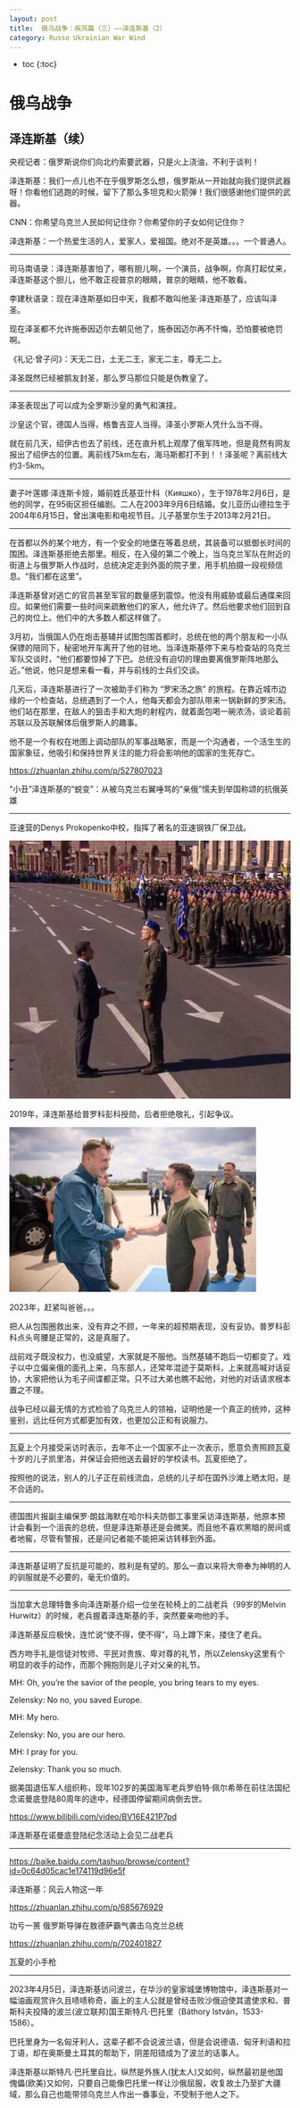 ```yaml
---
layout: post
title:  俄乌战争：疾风篇（三）——泽连斯基（2）
category: Russo Ukrainian War Wind
---
```


* toc
{:toc}

# 俄乌战争

## 泽连斯基（续）

央视记者：俄罗斯说你们向北约索要武器，只是火上浇油，不利于谈判！

泽连斯基：我们一点儿也不在乎俄罗斯怎么想，俄罗斯从一开始就向我们提供武器呀！你看他们逃跑的时候，留下了那么多坦克和火箭弹！我们很感谢他们提供的武器。

CNN：你希望乌克兰人民如何记住你？你希望你的子女如何记住你？

泽连斯基：一个热爱生活的人，爱家人，爱祖国。绝对不是英雄。。。一个普通人。

---

司马南语录：泽连斯基害怕了，哪有胆儿啊，一个演员，战争啊，你真打起仗来，泽连斯基这个胆儿，他不敢正视普京的眼睛，普京的眼睛，他不敢看。

李建秋语录：现在泽连斯基如日中天，我都不敢叫他圣·泽连斯基了，应该叫泽圣。

现在泽圣都不允许施泰因迈尔去朝见他了，施泰因迈尔再不忏悔，恐怕要被绝罚啊。

《礼记·曾子问》：天无二日，土无二王，家无二主，尊无二上。

泽圣既然已经被鹅友封圣，那么罗马那位只能是伪教皇了。

---

泽圣表现出了可以成为全罗斯沙皇的勇气和演技。

沙皇这个官，德国人当得，格鲁吉亚人当得。泽圣小罗斯人凭什么当不得。

就在前几天，绍伊古也去了前线，还在直升机上观摩了俄军阵地，但是竟然有网友报出了绍伊古的位置。离前线75km左右，海马斯都打不到！！泽圣呢？离前线大约3-5km。

---

妻子叶莲娜·泽连斯卡娅，婚前姓氏基亚什科（Кияшко），生于1978年2月6日，是他的同学，在95街区担任编剧。二人在2003年9月6日结婚。女儿亚历山德拉生于2004年6月15日，曾出演电影和电视节目。儿子基里尔生于2013年2月21日。

---

在首都以外的某个地方，有一个安全的地堡在等着总统，其装备可以抵御长时间的围困。泽连斯基拒绝去那里。相反，在入侵的第二个晚上，当乌克兰军队在附近的街道上与俄罗斯人作战时，总统决定走到外面的院子里，用手机拍摄一段视频信息。“我们都在这里”。

泽连斯基曾对逃亡的官员甚至军官的数量感到震惊。他没有用威胁或最后通牒来回应。如果他们需要一些时间来疏散他们的家人，他允许了。然后他要求他们回到自己的岗位上。他们中的大多数人都这样做了。

3月初，当俄国人仍在炮击基辅并试图包围首都时，总统在他的两个朋友和一小队保镖的陪同下，秘密地开车离开了他的驻地。当泽连斯基停下来与检查站的乌克兰军队交谈时，“他们都要惊掉了下巴。总统没有迫切的理由要离俄罗斯阵地那么近。”他说，他只是想来看一看，并与前线的士兵们交谈。

几天后，泽连斯基进行了一次被助手们称为 “罗宋汤之旅” 的旅程。在靠近城市边缘的一个检查站，总统遇到了一个人，他每天都会为部队带来一锅新鲜的罗宋汤。他们站在那里，在敌人的狙击手和大炮的射程内，就着面包喝一碗浓汤，谈论着前苏联以及苏联解体后俄罗斯人的趣事。

他不是一个有权在地图上调动部队的军事战略家，而是一个沟通者，一个活生生的国家象征，他吸引和保持世界关注的能力将会影响他的国家的生死存亡。

https://zhuanlan.zhihu.com/p/527807023

“小丑”泽连斯基的“蜕变”：从被乌克兰右翼唾骂的“亲俄”懦夫到举国称颂的抗俄英雄

---

亚速营的Denys Prokopenko中校，指挥了著名的亚速钢铁厂保卫战。

![](/images/img5/Denys_Prokopenko.jpg)

2019年，泽连斯基给普罗科彭科授勋，后者拒绝敬礼，引起争议。

![](/images/img5/Denys_Prokopenko_2.jpg)

2023年，赶紧叫爸爸。。。

把人从包围圈救出来，没有弃之不顾，一年来的超预期表现，没有妥协。普罗科彭科点头弯腰是正常的，这是真服了。

战前戏子既没权力，也没威望，大家就是不服他。当然基辅不跑后一切都变了。戏子以中立偏亲俄的面孔上来，乌东部人，还常年混迹于莫斯科，上来就高喊对话妥协，大家把他认为毛子间谍都正常。只不过大弟也瞧不起他，对他的对话请求根本置之不理。

战争已经以最无情的方式检验了乌克兰人的领袖，证明他是一个真正的统帅，这种鉴别，远比任何方式都更加有效，也更加公正和有说服力。

---

瓦夏上个月接受采访时表示，去年不止一个国家不止一次表示，愿意负责照顾瓦夏十岁的儿子凯里洛，并保证会把他送去最好的学校读书。瓦夏拒绝了。

按照他的说法，别人的儿子正在前线流血，总统的儿子却在国外沙滩上晒太阳，是不合适的。

---

德国图片报副主编保罗·朗兹海默在哈尔科夫防御工事里采访泽连斯基，他原本预计会看到一个沮丧的总统，但是泽连斯基还是会微笑。而且他不喜欢黑暗的房间或者地窖，尽管有警报，还是问记者能不能把采访转移到外面。

---

泽连斯基证明了反抗是可能的，胜利是有望的。那么一直以来将大帝奉为神明的人的驯服就是不必要的，毫无价值的。

---

当加拿大总理特鲁多向泽连斯基介绍一位坐在轮椅上的二战老兵（99岁的Melvin Hurwitz）的时候，老兵握着泽连斯基的手，突然要亲吻他的手。

泽连斯基反应极快，连忙说“使不得，使不得”，马上蹲下来，搂住了老兵。

西方吻手礼是信徒对牧师、平民对贵族、卑对尊的礼节，所以Zelensky这里有个明显的收手的动作，而那个拥抱则是儿子对父亲的礼节。

MH: Oh, you’re the savior of the people, you bring tears to my eyes.

Zelensky: No no, you saved Europe.

MH: My hero.

Zelensky: No, you are our hero.

MH: I pray for you.

Zelensky: Thank you so much.

据美国退伍军人组织称，现年102岁的美国海军老兵罗伯特·佩尔希蒂在前往法国纪念诺曼底登陆80周年的途中，经德国停留期间病倒去世。

https://www.bilibili.com/video/BV16E421P7pd

泽连斯基在诺曼底登陆纪念活动上会见二战老兵

---

https://baike.baidu.com/tashuo/browse/content?id=0c64d05cac1e174119d96e5f

泽连斯基：风云人物这一年

https://zhuanlan.zhihu.com/p/685676929

功亏一篑 俄罗斯导弹在敖德萨霸气袭击乌克兰总统

https://zhuanlan.zhihu.com/p/702401827

瓦夏的小手枪

---

2023年4月5日，泽连斯基访问波兰，在华沙的皇家城堡博物馆中，泽连斯基对一幅油画观赏许久且啧啧称奇，画上的主人公就是曾经击败沙俄迫使其遣使求和、普斯科夫投降的波兰(波立联邦)国王斯特凡·巴托里（Báthory István，1533-1586）。

巴托里身为一名匈牙利人，这辈子都不会说波兰语，但是会说德语、匈牙利语和拉丁语，却在奥斯曼土耳其的帮助下，阴差阳错成为了波兰的话事人。

泽连斯基以斯特凡·巴托里自比，纵然是外族人(犹太人)又如何，纵然最初是他国傀儡(欧美)又如何，只要自己能像巴托里一样让沙俄屈服，收复故土乃至扩大疆域，那么自己也能带领乌克兰人作出一番事业，不受制于他人之下。
